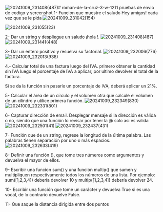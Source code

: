 ![20241009_231408(487)](https://github.com/user-attachments/assets/55a59aee-0605-4e8e-917e-8a85bfd61c28)# roman-de-la-cruz-3-w-1211
pruebas de envio de codigo y screenshot
1- Funcion que muestre el saludo Hey amigos! cada vez que se le pida
![20241009_231042(154)](https://github.com/user-attachments/assets/4772d070-a465-4dc5-807f-38e5cc27cb3b)

![20241009_231055(23)](https://github.com/user-attachments/assets/6d557aeb-55ca-4f42-baee-6c3a9f1134cb)


2- Dar un string <nombre> y despliegue un saludo ¡hola <nombre>!.
![20241009_231408(487)](https://github.com/user-attachments/assets/629dbb4b-3b86-4614-8390-547e65823ed5)
![20241009_231441(448)](https://github.com/user-attachments/assets/9d4311b6-39ed-4990-a551-6f56f930f49c)


3- Dar un entero positivo y resuelva su factorial.
![20241009_232006(776)](https://github.com/user-attachments/assets/99bd3307-b03f-4180-8cd2-c6ff4a1b4998)
![20241009_232013(938)](https://github.com/user-attachments/assets/59fbdf65-3c0a-4666-b916-2a602318653e)


4.- Calcular total de una factura luego del IVA. 
primero obtener la cantidad sin IVA 
luego el porcentaje de IVA a aplicar, 
por ultimo devolver el total de la factura. 

Si se da la función sin pasarle un porcentaje de IVA, deberá aplicar un 21%.

5- Calcular el área de un círculo  y el volumen 
otra que calcule el volumen de un cilindro y utilice  primera función.
![20241009_232349(830)](https://github.com/user-attachments/assets/9dad5831-96c6-41a2-b866-1cbcef7debc6)
![20241009_232331(801)](https://github.com/user-attachments/assets/7ef977a7-f751-4720-97be-e2e99cf5049c)


6- Capturar dirección de email. Desplegar mensaje si la dirección es válida o no, siendo que una función lo revisar por tener la @ solo así es valida
![20241009_232501(41)](https://github.com/user-attachments/assets/fec51b3a-33b4-4812-a39a-0e606ceea355)
![20241009_232437(431)](https://github.com/user-attachments/assets/846bdcdb-0bdd-4bf4-8525-73702e567b01)


7- Función que de un string, regrese la longitud de la última palabra. Las palabras tienen separación por uno o más espacios.
![20241009_232633(419)](https://github.com/user-attachments/assets/8d225682-8be0-4c67-b20f-ddec54d3ca69)


8- Definir una función (), que tome tres números como argumentos y devuelva el
mayor de ellos.

9- Escribir una funcion sum() y una función multip() que sumen y multipliquen respectivamente
todos los números de una lista. Por ejemplo: sum([1,2,3,4]) debería devolver 10 y multip([1,2,3,4])
debería devolver 24.

10- Escribir una función que tome un carácter y devuelva True si es una vocal, de lo contrario
devuelve False.

11-  Que saque la distancia dirigida entre dos puntos
